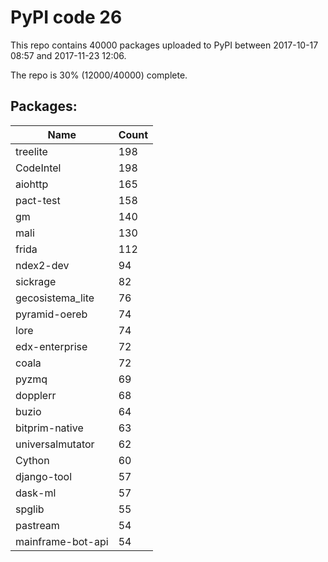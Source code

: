 # PyPI code 26

This repo contains 40000 packages uploaded to PyPI between 
2017-10-17 08:57 and 2017-11-23 12:06.

The repo is 30% (12000/40000) complete.

## Packages:

| Name  | Count |
| ----- | ----- |
| treelite | 198 |
| CodeIntel | 198 |
| aiohttp | 165 |
| pact-test | 158 |
| gm | 140 |
| mali | 130 |
| frida | 112 |
| ndex2-dev | 94 |
| sickrage | 82 |
| gecosistema_lite | 76 |
| pyramid-oereb | 74 |
| lore | 74 |
| edx-enterprise | 72 |
| coala | 72 |
| pyzmq | 69 |
| dopplerr | 68 |
| buzio | 64 |
| bitprim-native | 63 |
| universalmutator | 62 |
| Cython | 60 |
| django-tool | 57 |
| dask-ml | 57 |
| spglib | 55 |
| pastream | 54 |
| mainframe-bot-api | 54 |


